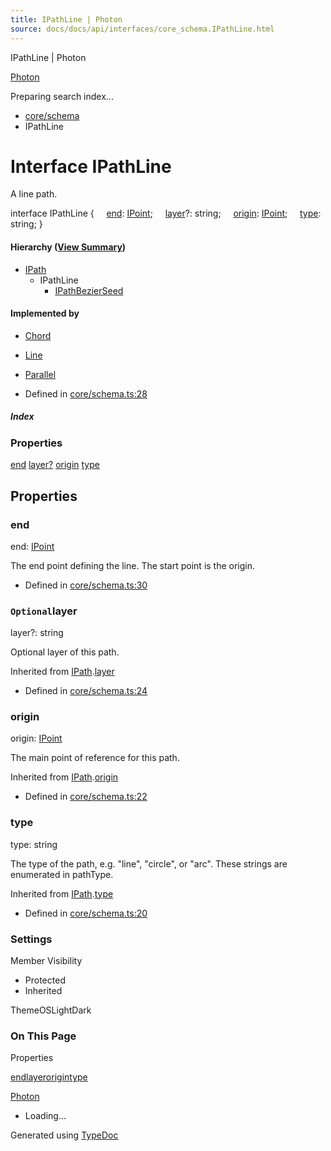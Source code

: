 ```yaml
---
title: IPathLine | Photon
source: docs/docs/api/interfaces/core_schema.IPathLine.html
---
```


IPathLine | Photon

[Photon](../index.md)




Preparing search index...

* [core/schema](../modules/core_schema.md)
* IPathLine

# Interface IPathLine

A line path.

interface IPathLine {
    [end](#end): [IPoint](core_schema.IPoint.md);
    [layer](#layer)?: string;
    [origin](#origin): [IPoint](core_schema.IPoint.md);
    [type](#type): string;
}

#### Hierarchy ([View Summary](../hierarchy.md#core/schema.IPathLine))

* [IPath](core_schema.IPath.md)
  + IPathLine
    - [IPathBezierSeed](core_schema.IPathBezierSeed.md)

#### Implemented by

* [Chord](../classes/core_paths.Chord.md)
* [Line](../classes/core_paths.Line.md)
* [Parallel](../classes/core_paths.Parallel.md)

* Defined in [core/schema.ts:28](https://github.com/mwhite454/photon/blob/main/packages/photon/src/core/schema.ts#L28)

##### Index

### Properties

[end](#end)
[layer?](#layer)
[origin](#origin)
[type](#type)

## Properties

### end

end: [IPoint](core_schema.IPoint.md)

The end point defining the line. The start point is the origin.

* Defined in [core/schema.ts:30](https://github.com/mwhite454/photon/blob/main/packages/photon/src/core/schema.ts#L30)

### `Optional`layer

layer?: string

Optional layer of this path.

Inherited from [IPath](core_schema.IPath.md).[layer](core_schema.IPath.md#layer)

* Defined in [core/schema.ts:24](https://github.com/mwhite454/photon/blob/main/packages/photon/src/core/schema.ts#L24)

### origin

origin: [IPoint](core_schema.IPoint.md)

The main point of reference for this path.

Inherited from [IPath](core_schema.IPath.md).[origin](core_schema.IPath.md#origin)

* Defined in [core/schema.ts:22](https://github.com/mwhite454/photon/blob/main/packages/photon/src/core/schema.ts#L22)

### type

type: string

The type of the path, e.g. "line", "circle", or "arc". These strings are enumerated in pathType.

Inherited from [IPath](core_schema.IPath.md).[type](core_schema.IPath.md#type)

* Defined in [core/schema.ts:20](https://github.com/mwhite454/photon/blob/main/packages/photon/src/core/schema.ts#L20)

### Settings

Member Visibility

* Protected
* Inherited

ThemeOSLightDark

### On This Page

Properties

[end](#end)[layer](#layer)[origin](#origin)[type](#type)

[Photon](../index.md)

* Loading...

Generated using [TypeDoc](https://typedoc.org/)
